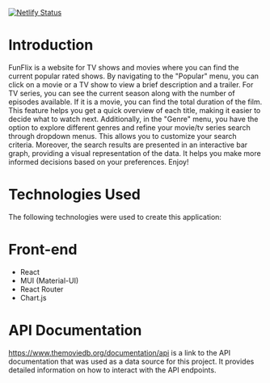 [![Netlify Status](https://api.netlify.com/api/v1/badges/827709c8-4d98-4ae4-b6a9-b680a8f788b0/deploy-status)](https://app.netlify.com/sites/funflix9/deploys)

# Introduction 

FunFlix is a website for TV shows and movies where you can find the current popular rated shows. By navigating to the "Popular" menu, you can click on a movie or a TV show to view a brief description and a trailer. For TV series, you can see the current season along with the number of episodes available. If it is a movie, you can find the total duration of the film. This feature helps you get a quick overview of each title, making it easier to decide what to watch next. Additionally, in the "Genre" menu, you have the option to explore different genres and refine your movie/tv series search through dropdown menus. This allows you to customize your search criteria. Moreover, the search results are presented in an interactive bar graph, providing a visual representation of the data. It helps you make more informed decisions based on your preferences. Enjoy!

# Technologies Used 
The following technologies were used to create this application: 
# Front-end 
* React 
* MUI (Material-UI) 
* React Router 
* Chart.js

# API Documentation 

https://www.themoviedb.org/documentation/api is a link to the API documentation that was used as a data source for this project. It provides detailed information on how to interact with the API endpoints.
